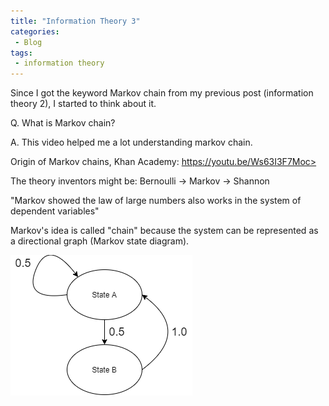```yaml
---
title: "Information Theory 3"
categories:
 - Blog
tags:
 - information theory
---
```


Since I got the keyword Markov chain from my previous post (information theory 2), I started to think about it.

Q. What is Markov chain?

A. This video helped me a lot understanding markov chain.

Origin of Markov chains, Khan Academy: https://youtu.be/Ws63I3F7Moc>

The theory inventors might be: Bernoulli &rarr; Markov &rarr; Shannon

"Markov showed the law of large numbers also works in the system of dependent variables"

Markov's idea is called "chain" because the system can be represented as a directional graph (Markov state diagram).

![](../assets/images/markov_diagram_example.png)